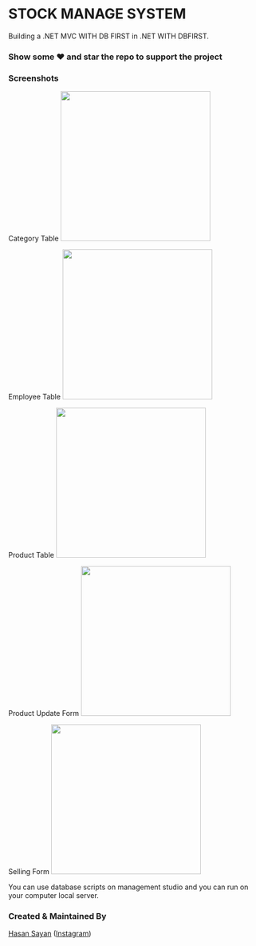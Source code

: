 # STOCK MANAGE SYSTEM

Building a .NET MVC WITH DB FIRST in .NET WITH DBFIRST.

### Show some :heart: and star the repo to support the project

### Screenshots

Category Table
<img src="tree/master/screenshot/category.png" height="300em" /> 

Employee Table
<img src="tree/master/screenshot/employee.png" height="300em" />

Product Table
<img src="tree/master/screenshot/product.png" height="300em" />

Product Update Form
<img src="tree/master/screenshot/productUpdate.png" height="300em" />

Selling Form
<img src="tree/master/screenshot/sell.png" height="300em" />

You can use database scripts on management studio and you can run on your computer local server.

### Created & Maintained By

[Hasan Sayan](https://github.com/sayanhasan)
([Instagram](https://www.instagram.com/sayannhasan))
